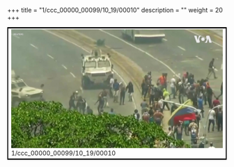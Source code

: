 +++
title = "1/ccc_00000_00099/10_19/00010"
description = ""
weight = 20
+++

<table style="border:2px solid black;max-width:800px;max-height:800px;" 
><tr><td>
<img class="center-fit-jpg"
src="/jpg_/aaa_20190430_NxaOmWaI8sI_00009.jpg">
1/ccc_00000_00099/10_19/00010
</img></td></tr></table>
